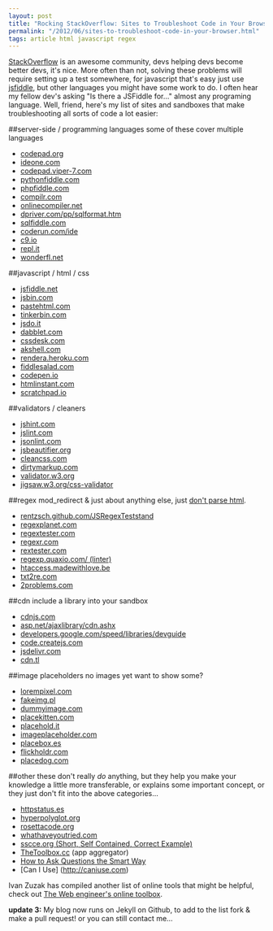 ```yaml
---
layout: post
title: "Rocking StackOverflow: Sites to Troubleshoot Code in Your Browser"
permalink: "/2012/06/sites-to-troubleshoot-code-in-your-browser.html"
tags: article html javascript regex
---
```


[StackOverflow](http://stackoverflow.com/) is an awesome community, devs 
helping devs become better devs, it's nice. More often than not, solving these 
problems will require setting up a test somewhere, for javascript that's easy 
just use [jsfiddle](http://jsfiddle.net/), but other languages you might have 
some work to do. I often hear my fellow dev's asking "Is there a JSFiddle for&hellip;"
almost any programing language. Well, friend, here's my list of sites and sandboxes
that make troubleshooting all sorts of code a lot easier:


##server-side / programming languages
some of these cover multiple languages

* [codepad.org](http://codepad.org/)
* [ideone.com](http://ideone.com/)
* [codepad.viper-7.com](http://codepad.viper-7.com/)
* [pythonfiddle.com](http://pythonfiddle.com/)
* [phpfiddle.com](http://phpfiddle.com/)
* [compilr.com](http://compilr.com/)
* [onlinecompiler.net](http://www.onlinecompiler.net/)
* [dpriver.com/pp/sqlformat.htm](http://www.dpriver.com/pp/sqlformat.htm)
* [sqlfiddle.com](http://sqlfiddle.com/)
* [coderun.com/ide](http://www.coderun.com/ide/)
* [c9.io](http://c9.io/)
* [repl.it](http://repl.it/)
* [wonderfl.net](http://wonderfl.net/)


##javascript / html / css

* [jsfiddle.net](http://jsfiddle.net/)
* [jsbin.com](http://jsbin.com/)
* [pastehtml.com](http://pastehtml.com/)
* [tinkerbin.com](http://tinkerbin.com/)
* [jsdo.it](http://jsdo.it/)
* [dabblet.com](http://dabblet.com/)
* [cssdesk.com](http://cssdesk.com/)
* [akshell.com](http://www.akshell.com/)
* [rendera.heroku.com](http://rendera.heroku.com/)
* [fiddlesalad.com](http://fiddlesalad.com/)
* [codepen.io](http://codepen.io/)
* [htmlinstant.com](http://www.htmlinstant.com/)
* [scratchpad.io](http://scratchpad.io/)

##validators / cleaners

* [jshint.com](http://jshint.com/)
* [jslint.com](http://jslint.com/)
* [jsonlint.com](http://jsonlint.com/)
* [jsbeautifier.org](http://jsbeautifier.org/)
* [cleancss.com](http://cleancss.com/)
* [dirtymarkup.com](http://www.dirtymarkup.com/)
* [validator.w3.org](http://validator.w3.org/)
* [jigsaw.w3.org/css-validator](http://jigsaw.w3.org/css-validator/)

##regex
mod_redirect &amp; just about anything else, just [don't parse
html](http://stackoverflow.com/a/1732454/276250).

* [rentzsch.github.com/JSRegexTeststand](http://rentzsch.github.com/JSRegexTeststand/)
* [regexplanet.com](http://www.regexplanet.com/)
* [regextester.com](http://www.regextester.com/)
* [regexr.com](http://regexr.com/)
* [rextester.com](http://rextester.com/)
* [regexp.quaxio.com/ (linter)](http://regexp.quaxio.com/)
* [htaccess.madewithlove.be](http://htaccess.madewithlove.be/)
* [txt2re.com](http://www.txt2re.com/)
* [2problems.com](http://2problems.com/)

##cdn
include a library into your sandbox

* [cdnjs.com](http://cdnjs.com/)
* [asp.net/ajaxlibrary/cdn.ashx](http://www.asp.net/ajaxlibrary/cdn.ashx)
* [developers.google.com/speed/libraries/devguide](http://developers.google.com/speed/libraries/devguide)
* [code.createjs.com](http://code.createjs.com/)
* [jsdelivr.com](http://www.jsdelivr.com/)
* [cdn.tl](http://www.cdn.tl/)

##image placeholders
no images yet want to show some?

* [lorempixel.com](http://lorempixel.com/)
* [fakeimg.pl](http://fakeimg.pl/)
* [dummyimage.com](http://dummyimage.com/)
* [placekitten.com](http://placekitten.com/)
* [placehold.it](http://placehold.it/)
* [imageplaceholder.com](http://imageplaceholder.com/)
* [placebox.es](http://placebox.es/)
* [flickholdr.com](http://flickholdr.com/)
* [placedog.com](http://placedog.com/)

##other
these don't really _do_ anything, but they help you make your knowledge a
little more transferable, or explains some important concept, or they just don't
fit into the above categories...

* [httpstatus.es](http://httpstatus.es/)
* [hyperpolyglot.org](http://hyperpolyglot.org/)
* [rosettacode.org](http://rosettacode.org/)
* [whathaveyoutried.com](http://whathaveyoutried.com)
* [sscce.org (Short, Self Contained, Correct Example)](http://sscce.org/)
* [TheToolbox.cc](http://thetoolbox.cc/) (app aggregator)
* [How to Ask Questions the Smart Way](http://catb.org/~esr/faqs/smart-questions.html)
* [Can I Use] (http://caniuse.com)



Ivan Zuzak has compiled another list of online tools that might be helpful, check out [The Web engineer's online toolbox](http://ivanzuzak.info/2012/11/18/the-web-engineers-online-toolbox.html).

**update 3:** My blog now runs on Jekyll on Github, to add to the list fork &amp; make a pull request! 
or you can still contact me&hellip;

